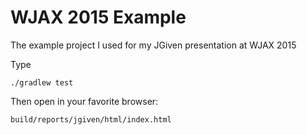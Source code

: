 # WJAX 2015 Example 
The example project I used for my JGiven presentation at WJAX 2015

Type
```
./gradlew test
```

Then open in your favorite browser:

```
build/reports/jgiven/html/index.html 

```


